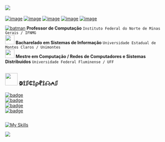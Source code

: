 # <a href="https://github.com/adrianoifnmg"><img src="https://github.com/adrianoifnmg/adrianoifnmg/blob/main/icons/logo.png"></a>

[![image](https://img.shields.io/badge/Instagram-BF31A2?style=for-the-badge&logo=instagram&logoColor=white)](https://www.instagram.com/adrianoantunesp/) [![image](https://img.shields.io/badge/Facebook-1877F2?style=for-the-badge&logo=facebook&logoColor=white)](https://www.facebook.com/adrianoantunesp/) [![image](https://img.shields.io/badge/YouTube-FF0000?style=for-the-badge&logo=youtube&logoColor=white)](https://www.youtube.com/@estruturasdedadosi9960) [![image](https://img.shields.io/badge/LinkedIn-1E8293?style=for-the-badge&logo=linkedin&logoColor=white)](https://www.linkedin.com/in/adrianoantunesp/)
[![image](https://img.shields.io/static/v1?label=&message=LATTES&color=1c4428&logo=Letterboxd&style=for-the-badge&logoColor=white)](http://lattes.cnpq.br/6880454931131515)

[![batman](https://github.com/mlteal/custom-emoji/blob/master/batman.gif)](#) **Professor de Computação** ` Instituto Federal do Norte de Minas Gerais / IFNMG ` <br />
[<img src="https://github.com/mlteal/custom-emoji/blob/master/woohoo.gif" width="30" height="30">](#) **Bacharelado em Sistemas de Informação** ` Universidade Estadual de Montes Claros / Unimontes ` <br />
[<img src="https://github.com/mlteal/custom-emoji/blob/master/penguin-dance.gif" width="30" height="28">](#) **Mestre em Computação / Redes de Computadores e Sistemas Distribuídos** ` Universidade Federal Fluminense / UFF `

## [<img src="https://github.com/adrianoifnmg/adrianoifnmg/blob/main/icons/vader3.gif" height="40">](#) ⟄⟟⎎⍧⟟⍴ℓ⟟☊⍲⎎

[![badge](https://img.shields.io/badge/_SISTEMAS_DE_INFORMAÇÃO_-_ESTRUTURAS_DE_DADOS_1_-21842e)](https://github.com/adrianoifnmg/EstruturasDeDados1)
<br />
[![badge](https://img.shields.io/badge/_SISTEMAS_DE_INFORMAÇÃO_-_ADMINISTRAÇÃO_DE_REDES_-21842e)](https://github.com/adrianoifnmg/AdministracaoRedes)
<br />
[![badge](https://img.shields.io/badge/_SISTEMAS_DE_INFORMAÇÃO_-_REDES_DE_COMPUTADORES_-E7ECF0)](#)
<br />
[![badge](https://img.shields.io/badge/_SISTEMAS_DE_INFORMAÇÃO_-_SISTEMAS_DISTRIBUÍDOS_-E7ECF0)](#)

## 

[![My Skills](https://skillicons.dev/icons?i=devto,linux,py,c,js,php,mysql,bash,vscode,docker,git&theme=light)](#)


<a href="#"><img src="https://github.com/adrianoifnmg/adrianoifnmg/blob/main/icons/dino.gif" align="center"></a>
